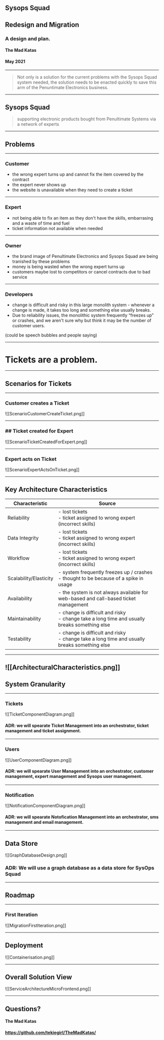 ## Sysops Squad
## Redesign and Migration

### A design and plan.

#### The Mad Katas
#### May 2021

---

>Not only is a solution for the current problems with the Sysops Squad system needed, the solution needs to be enacted quickly to save this arm of the Penuntimate Electronics business.

---

## Sysops Squad

> supporting electronic products bought from Penultimate Systems via a network of experts

---

## Problems

---

### Customer
- the wrong expert turns up and cannot fix the item covered by the contract
- the expert never shows up
- the website is unavailable when they need to create a ticket

---

### Expert
- not being able to fix an item as they don't have the skills, embarrasing and a waste of time and fuel
- ticket information not available when needed

---

### Owner
- the brand image of Penultimate Electronics and Sysops Squad are being tranished by these problems
- money is being wasted when the wrong expert turns up
- customers maybe lost to competitors or cancel contracts due to bad service 

---

### Developers
- change is difficult and risky in this large monolith system - whenever a change is made, it takes too long and something else usually breaks.
- Due to reliability issues, the monolithic system frequently “freezes up” or crashes, and we aren't sure why but think it may be the number of customer users.

(could be speech bubbles and people saying)

---

# Tickets are a problem.

---

## Scenarios for Tickets

---

### Customer creates a Ticket
![[ScenarioCustomerCreateTicket.png]]

---

### ## Ticket created for Expert
![[ScenarioTicketCreatedForExpert.png]]

---

### Expert acts on Ticket
![[ScenarioExpertActsOnTicket.png]]

---

## Key Architecture Characteristics
| Characteristic         | Source                                                       |
| ---------------------- | ------------------------------------------------------------ |
| Reliability            | - lost tickets<br />- ticket assigned to wrong expert (incorrect skills) |
| Data Integrity         | - lost tickets<br />- ticket assigned to wrong expert (incorrect skills) |
| Workflow               | - lost tickets<br />- ticket assigned to wrong expert (incorrect skills) |
| Scalability/Elasticity | - system frequently freezes up / crashes<br />- thought to be because of a spike in usage |
| Availability           | - the system is not always available for web-based and call-based ticket management |
| Maintainability        | - change is difficult and risky<br />- change take a long time and usually breaks something else |
| Testability            | - change is difficult and risky<br />- change take a long time and usually breaks something else |

---

![[ArchitecturalCharacteristics.png]]
---

## System Granularity
---

### Tickets
![[TicketComponentDiagram.png]]

#### ADR: we will spearate Ticket Management into an orchestrator, ticket management and ticket assignment.

---

### Users
![[UserComponentDiagram.png]]

#### ADR: we will spearate User Management into an orchestrator, customer management, expert management and Sysops user management.

---

### Notification
![[NotificationComponentDiagram.png]]

#### ADR: we will spearate Notofication Management into an orchestrator, sms management and email management.

---

## Data Store
![[GraphDatabaseDesign.png]]
### ADR: We will use a graph database as a data store for SysOps Squad

---

## Roadmap

---

### First Iteration
![[MigrationFirstIteration.png]]

---

## Deployment
![[Containerisation.png]]

---

## Overall Solution View
![[ServiceArchitectureMicroFrontend.png]]

---

## Questions?
#### The Mad Katas
#### https://github.com/tekiegirl/TheMadKatas/